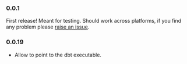 
### 0.0.1

First release! Meant for testing.
Should work across platforms, if you find any problem please [raise an issue](https://github.com/jjuanramos/dbt-bigquery-preview/issues/new).

### 0.0.19

- Allow to point to the dbt executable.